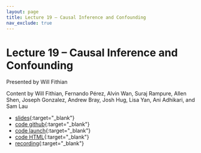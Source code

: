 ```yaml
---
layout: page
title: Lecture 19 – Causal Inference and Confounding
nav_exclude: true
---
```


# Lecture 19 – Causal Inference and Confounding

Presented by Will Fithian

Content by Will Fithian, Fernando Pérez, Alvin Wan, Suraj Rampure, Allen Shen, Joseph Gonzalez, Andrew Bray, Josh Hug, Lisa Yan, Ani Adhikari, and Sam Lau

- [slides](https://docs.google.com/presentation/d/1SXSPHWDNBRGvfErTkSHrvXNRGmFxMQJx_SCHEoeqJV8/edit?usp=sharing){:target="_blank"}
- [code github](https://github.com/DS-100/fa22/blob/main/lec/lec19/lec19.ipynb){:target="_blank"}
- [code launch](https://data100.datahub.berkeley.edu/hub/user-redirect/git-pull?repo=https%3A%2F%2Fgithub.com%2FDS-100%2Ffa22&branch=main&urlpath=lab%2Ftree%2Ffa22%2Flec%2Flec19%2Flec19.ipynb){:target="_blank"}
- [code HTML](../../resources/assets/lectures/lec19/lec19.html){:target="_blank"}
- [recording](https://bcourses.berkeley.edu/courses/1518286/external_tools/78985){:target="_blank"}